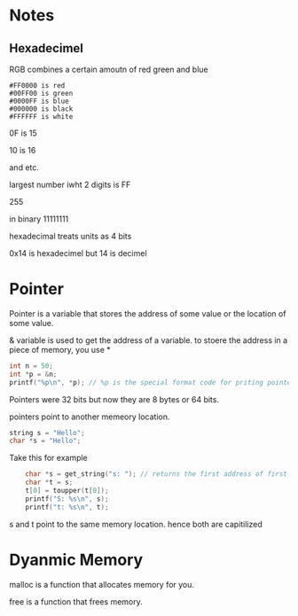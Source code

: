 # Notes

## Hexadecimel

RGB combines a certain amoutn of red green and blue

    #FF0000 is red
    #00FF00 is green
    #0000FF is blue
    #000000 is black
    #FFFFFF is white

0F is 15

10 is 16

and etc.

largest number iwht 2 digits is 
FF

255

in binary
11111111

hexadecimal treats units as 4 bits

0x14 is hexadecimel
but 14 is decimel

# Pointer

Pointer is a variable that stores the address of some value or the location of some value.

& variable is used to get the address of a variable.
to stoere the address in a piece of memory, you use *

```c
int n = 50;
int *p = &n;
printf("%p\n", *p); // %p is the special format code for priting pointers
```
Pointers were 32 bits but now they are 8 bytes or 64 bits.

pointers point to another memeory location.


```c
string s = "Hello";
char *s = "Hello";
```

Take this for example

```c
    char *s = get_string("s: "); // returns the first address of first char
    char *t = s;
    t[0] = toupper(t[0]);
    printf("S: %s\n", s);
    printf("t: %s\n", t);
```

s and t point to the same memory location.
hence both are capitilized

# Dyanmic Memory

malloc is a function that allocates memory for you.

free is a function that frees memory.
